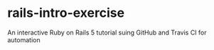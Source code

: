 # rails-intro-exercise
An interactive Ruby on Rails 5 tutorial suing GitHub and Travis CI for automation
